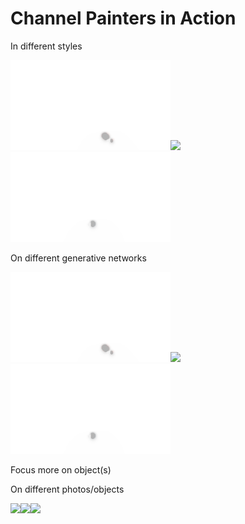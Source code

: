 # Channel Painters in Action

In different styles

<img src="/data/output/gif/Cars_udnie_L9_blank_forward_background.gif" width="256"><img src="/data/output/gif/Cars_starry_L9.gif" width="256"><img src="/data/output/gif/Cars_rain_L9.gif" width="256">

On different generative networks

<img src="/data/output/gif/Cars_udnie_L9_blank_forward_background.gif" width="256"><img src="/data/output/gif/Cars_starry_L9.gif" width="256"><img src="/data/output/gif/Cars_rain_L9.gif" width="256">


Focus more on object(s)


On different photos/objects

<img src="/data/output/gif/Bus_udnie_L9.gif" width="256"><img src="/data/output/gif/Bus_starry_L9.gif" width="256"><img src="/data/output/gif/Bus_wave_L9.gif" width="256">
